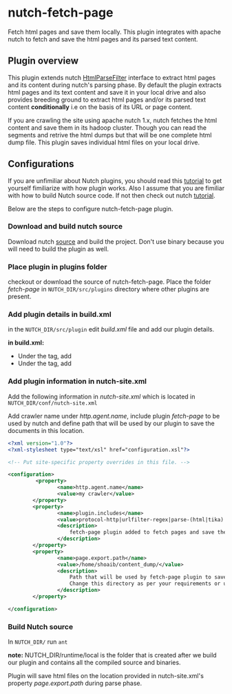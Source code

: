 # nutch-fetch-page
Fetch html pages and save them locally. This plugin integrates with apache nutch to fetch and save the html pages and its parsed text content.

## Plugin overview

This plugin extends nutch [HtmlParseFilter](https://wiki.apache.org/nutch/AboutPlugins) interface to extract html pages and its content during nutch's parsing phase. By default the plugin extracts html pages and its text content and save it in your local drive and also provides breeding ground to extract html pages and/or its parsed text content __conditionally__ i.e on the basis of its URL or page content.

 If you are crawling the site using apache nutch 1.x, nutch fetches the html content and save them in its hadoop cluster. Though you can read the segments and retrive the html dumps but that will be one complete html dump file. This plugin saves individual html files on your local drive.
 
## Configurations

If you are unfimiliar about Nutch plugins, you should read this [tutorial](https://wiki.apache.org/nutch/WritingPluginExample) to get yourself fimiliarize with how plugin works. Also I assume that you are fimiliar with how to build Nutch source code. If not then check out nutch [tutorial](https://wiki.apache.org/nutch/NutchTutorial).

Below are the steps to configure nutch-fetch-page plugin.

### Download and build nutch source

Download nutch [source](http://nutch.apache.org/downloads.html) and build the project. Don't use binary because you will need to build the plugin as well.

### Place plugin in plugins folder

checkout or download the source of nutch-fetch-page. Place the folder _fetch-page_ in `NUTCH_DIR/src/plugins` directory where other plugins are present.

### Add plugin details in build.xml

in the `NUTCH_DIR/src/plugin` edit _build.xml_ file and add our plugin details.

__in build.xml:__

- Under the <target name="deploy"> tag, add <ant dir="fetch-page" target="deploy"/>
- Under the <target name="clean"> tag, add <ant dir="fetch-page" target="clean"/>
 
### Add plugin information in nutch-site.xml

Add the following information in _nutch-site.xml_ which is located in `NUTCH_DIR/conf/nutch-site.xml`

Add crawler name under _http.agent.name_, include plugin _fetch-page_ to be used by nutch and define path that will be used by our plugin to save the documents in this location. 

```xml
<?xml version="1.0"?>
<?xml-stylesheet type="text/xsl" href="configuration.xsl"?>

<!-- Put site-specific property overrides in this file. -->

<configuration>
         <property>
                <name>http.agent.name</name>
                <value>my crawler</value>
        </property>
        <property>
                <name>plugin.includes</name>
                <value>protocol-http|urlfilter-regex|parse-(html|tika)|fetch-page|index-(basic|anchor)|indexer-solr|scoring-opic|urlnormalizer-(pass|regex|basic)</value>
                <description>
					fetch-page plugin added to fetch pages and save them individually in hard drive.
                </description>
        </property>
        <property>
                <name>page.export.path</name>
                <value>/home/shoaib/content_dump/</value>
				<description>
					Path that will be used by fetch-page plugin to save the html content on local drive.
					Change this directory as per your requirements or username.
				</description>
        </property>

</configuration>
```

### Build Nutch source

In `NUTCH_DIR/` run `ant`

__note:__ NUTCH_DIR/runtime/local is the folder that is created after we build our plugin and contains all the compiled source and binaries.

Plugin will save html files on the location provided in nutch-site.xml's property _page.export.path_ during parse phase.
